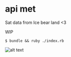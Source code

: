 # api met

Sat data from Ice bear land <3

WIP

`$ bundle && ruby ./index.rb`

![alt text](https://raw.githubusercontent.com/evenstensberg/dotfiles/master/sat_data.png)